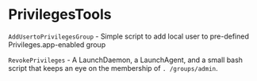 # PrivilegesTools
`AddUsertoPrivilegesGroup` - Simple script to add local user to pre-defined Privileges.app-enabled group

`RevokePrivileges` - A LaunchDaemon, a LaunchAgent, and a small bash script that keeps an eye on the membership of `. /groups/admin`. 
